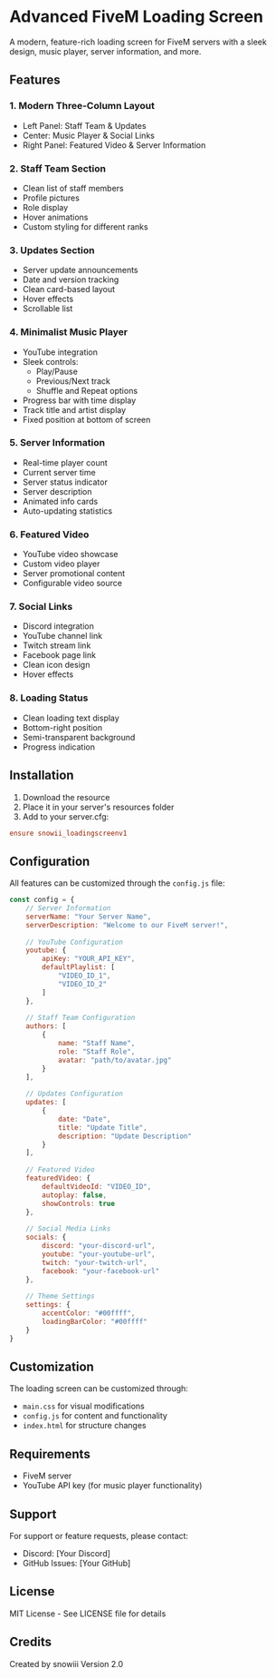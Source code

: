 # Advanced FiveM Loading Screen

A modern, feature-rich loading screen for FiveM servers with a sleek design, music player, server information, and more.

## Features

### 1. Modern Three-Column Layout
- Left Panel: Staff Team & Updates
- Center: Music Player & Social Links
- Right Panel: Featured Video & Server Information

### 2. Staff Team Section
- Clean list of staff members
- Profile pictures
- Role display
- Hover animations
- Custom styling for different ranks

### 3. Updates Section
- Server update announcements
- Date and version tracking
- Clean card-based layout
- Hover effects
- Scrollable list

### 4. Minimalist Music Player
- YouTube integration
- Sleek controls:
  - Play/Pause
  - Previous/Next track
  - Shuffle and Repeat options
- Progress bar with time display
- Track title and artist display
- Fixed position at bottom of screen

### 5. Server Information
- Real-time player count
- Current server time
- Server status indicator
- Server description
- Animated info cards
- Auto-updating statistics

### 6. Featured Video
- YouTube video showcase
- Custom video player
- Server promotional content
- Configurable video source

### 7. Social Links
- Discord integration
- YouTube channel link
- Twitch stream link
- Facebook page link
- Clean icon design
- Hover effects

### 8. Loading Status
- Clean loading text display
- Bottom-right position
- Semi-transparent background
- Progress indication

## Installation

1. Download the resource
2. Place it in your server's resources folder
3. Add to your server.cfg:
```cfg
ensure snowii_loadingscreenv1
```

## Configuration

All features can be customized through the `config.js` file:

```javascript
const config = {
    // Server Information
    serverName: "Your Server Name",
    serverDescription: "Welcome to our FiveM server!",
    
    // YouTube Configuration
    youtube: {
        apiKey: "YOUR_API_KEY",
        defaultPlaylist: [
            "VIDEO_ID_1",
            "VIDEO_ID_2"
        ]
    },
    
    // Staff Team Configuration
    authors: [
        {
            name: "Staff Name",
            role: "Staff Role",
            avatar: "path/to/avatar.jpg"
        }
    ],
    
    // Updates Configuration
    updates: [
        {
            date: "Date",
            title: "Update Title",
            description: "Update Description"
        }
    ],
    
    // Featured Video
    featuredVideo: {
        defaultVideoId: "VIDEO_ID",
        autoplay: false,
        showControls: true
    },
    
    // Social Media Links
    socials: {
        discord: "your-discord-url",
        youtube: "your-youtube-url",
        twitch: "your-twitch-url",
        facebook: "your-facebook-url"
    },
    
    // Theme Settings
    settings: {
        accentColor: "#00ffff",
        loadingBarColor: "#00ffff"
    }
}
```

## Customization

The loading screen can be customized through:
- `main.css` for visual modifications
- `config.js` for content and functionality
- `index.html` for structure changes

## Requirements

- FiveM server
- YouTube API key (for music player functionality)

## Support

For support or feature requests, please contact:
- Discord: [Your Discord]
- GitHub Issues: [Your GitHub]

## License

MIT License - See LICENSE file for details

## Credits

Created by snowiii
Version 2.0 